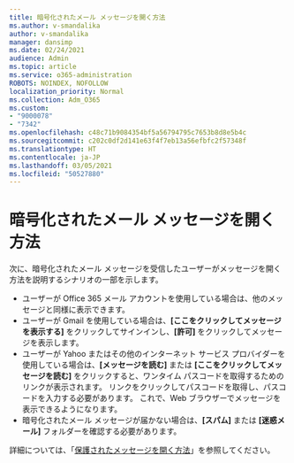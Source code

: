```yaml
---
title: 暗号化されたメール メッセージを開く方法
ms.author: v-smandalika
author: v-smandalika
manager: dansimp
ms.date: 02/24/2021
audience: Admin
ms.topic: article
ms.service: o365-administration
ROBOTS: NOINDEX, NOFOLLOW
localization_priority: Normal
ms.collection: Adm_O365
ms.custom:
- "9000078"
- "7342"
ms.openlocfilehash: c48c71b9084354bf5a56794795c7653b8d8e5b4c
ms.sourcegitcommit: c202c0df2d141e63f4f7eb13a56efbfc2f57348f
ms.translationtype: HT
ms.contentlocale: ja-JP
ms.lasthandoff: 03/05/2021
ms.locfileid: "50527880"
---
```

# <a name="how-users-open-an-encrypted-email-message"></a>暗号化されたメール メッセージを開く方法

次に、暗号化されたメール メッセージを受信したユーザーがメッセージを開く方法を説明するシナリオの一部を示します。

- ユーザーが Office 365 メール アカウントを使用している場合は、他のメッセージと同様に表示できます。
- ユーザーが Gmail を使用している場合は、**[ここをクリックしてメッセージを表示する]** をクリックしてサインインし、**[許可]** をクリックしてメッセージを表示します。
- ユーザーが Yahoo またはその他のインターネット サービス プロバイダーを使用している場合は、**[メッセージを読む]** または **[ここをクリックしてメッセージを読む]** をクリックすると、ワンタイム パスコードを取得するためのリンクが表示されます。 リンクをクリックしてパスコードを取得し、パスコードを入力する必要があります。 これで、Web ブラウザーでメッセージを表示できるようになります。
- 暗号化されたメール メッセージが届かない場合は、**[スパム]** または **[迷惑メール]** フォルダーを確認する必要があります。

詳細については、「[保護されたメッセージを開く方法](https://support.microsoft.com/topic/how-do-i-open-a-protected-message-1157a286-8ecc-4b1e-ac43-2a608fbf3098)」を参照してください。